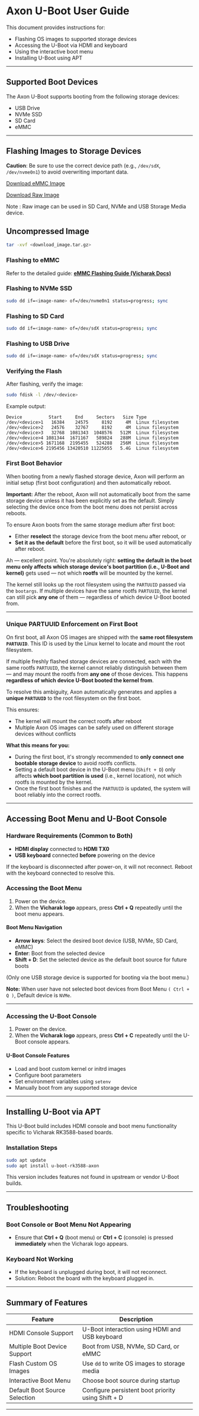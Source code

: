 # Axon U-Boot User Guide

This document provides instructions for:

* Flashing OS images to supported storage devices
* Accessing the U-Boot via HDMI and keyboard
* Using the interactive boot menu
* Installing U-Boot using APT

---

## Supported Boot Devices

The Axon U-Boot supports booting from the following storage devices:

* USB Drive
* NVMe SSD
* SD Card
* eMMC

---

## Flashing Images to Storage Devices

**Caution**: Be sure to use the correct device path (e.g., `/dev/sdX`, `/dev/nvme0n1`) to avoid overwriting important data.

[Download eMMC Image](https://drive.google.com/file/d/1BYcnlJjHHNbGBsgnQMTn5ydN8Gc7QB-e/view?usp=drive_link)

[Download Raw Image](https://drive.google.com/file/d/1Zz_FKpvpcDQBfyncV0C8VQCTakyDlAzD/view?usp=drive_link)

Note : Raw image can be used in SD Card, NVMe and USB Storage Media device.


Uncompressed Image
------------------

```bash
tar -xvf <download_image.tar.gz>
```

### Flashing to eMMC

Refer to the detailed guide:
**[eMMC Flashing Guide (Vicharak Docs)](https://docs.vicharak.in/vicharak_sbcs/axon/axon-linux/linux-usage-guide/)**

### Flashing to NVMe SSD

```bash
sudo dd if=<image-name> of=/dev/nvme0n1 status=progress; sync
```

### Flashing to SD Card

```bash
sudo dd if=<image-name> of=/dev/sdX status=progress; sync
```

### Flashing to USB Drive

```bash
sudo dd if=<image-name> of=/dev/sdX status=progress; sync
```

### Verifying the Flash

After flashing, verify the image:

```bash
sudo fdisk -l /dev/<device>
```

Example output:

```
Device          Start     End     Sectors   Size Type
/dev/<device>1   16384    24575     8192     4M  Linux filesystem
/dev/<device>2   24576    32767     8192     4M  Linux filesystem
/dev/<device>3   32768  1081343  1048576   512M  Linux filesystem
/dev/<device>4 1081344  1671167   589824   288M  Linux filesystem
/dev/<device>5 1671168  2195455   524288   256M  Linux filesystem
/dev/<device>6 2195456 13420510 11225055   5.4G  Linux filesystem
```

### First Boot Behavior

When booting from a newly flashed storage device, Axon will perform an initial setup (first boot configuration) and then automatically reboot.

**Important:** After the reboot, Axon will not automatically boot from the same storage device unless it has been explicitly set as the default. Simply selecting the device once from the boot menu does not persist across reboots.

To ensure Axon boots from the same storage medium after first boot:

* Either **reselect** the storage device from the boot menu after reboot, or
* **Set it as the default** before the first boot, so it will be used automatically after reboot.

Ah — excellent point. You're absolutely right: **setting the default in the boot menu only affects which storage device's boot partition (i.e., U-Boot and kernel)** gets used — not which **rootfs** will be mounted by the kernel.

The kernel still looks up the root filesystem using the `PARTUUID` passed via the `bootargs`. If multiple devices have the same rootfs `PARTUUID`, the kernel can still pick **any one** of them — regardless of which device U-Boot booted from.

---

### Unique PARTUUID Enforcement on First Boot

On first boot, all Axon OS images are shipped with the **same root filesystem `PARTUUID`**. This ID is used by the Linux kernel to locate and mount the root filesystem.

If multiple freshly flashed storage devices are connected, each with the same rootfs `PARTUUID`, the kernel cannot reliably distinguish between them — and may mount the rootfs from **any one** of those devices. This happens **regardless of which device U-Boot booted the kernel from**.

To resolve this ambiguity, Axon automatically generates and applies a **unique `PARTUUID`** to the root filesystem on the first boot.

This ensures:

* The kernel will mount the correct rootfs after reboot
* Multiple Axon OS images can be safely used on different storage devices without conflicts

**What this means for you:**

* During the first boot, it's strongly recommended to **only connect one bootable storage device** to avoid rootfs conflicts.
* Setting a default boot device in the U-Boot menu (`Shift + D`) only affects **which boot partition is used** (i.e., kernel location), not which rootfs is mounted by the kernel.
* Once the first boot finishes and the `PARTUUID` is updated, the system will boot reliably into the correct rootfs.

---

## Accessing Boot Menu and U-Boot Console

### Hardware Requirements (Common to Both)

* **HDMI display** connected to **HDMI TX0**
* **USB keyboard** connected **before** powering on the device

If the keyboard is disconnected after power-on, it will not reconnect. Reboot with the keyboard connected to resolve this.

### Accessing the Boot Menu

1. Power on the device.
2. When the **Vicharak logo** appears, press **Ctrl + Q** repeatedly until the boot menu appears.

#### Boot Menu Navigation

* **Arrow keys**: Select the desired boot device (USB, NVMe, SD Card, eMMC)
* **Enter**: Boot from the selected device
* **Shift + D**: Set the selected device as the default boot source for future boots

(Only one USB storage device is supported for booting via the boot menu.)

**Note:** When user have not selected boot devices from Boot Menu ``( Ctrl + Q )``, Default device is ``NVMe``.

---

### Accessing the U-Boot Console

1. Power on the device.
2. When the **Vicharak logo** appears, press **Ctrl + C** repeatedly until the U-Boot console appears.

#### U-Boot Console Features

* Load and boot custom kernel or initrd images
* Configure boot parameters
* Set environment variables using `setenv`
* Manually boot from any supported storage device

---

## Installing U-Boot via APT

This U-Boot build includes HDMI console and boot menu functionality specific to Vicharak RK3588-based boards.

### Installation Steps

```bash
sudo apt update
sudo apt install u-boot-rk3588-axon
```

This version includes features not found in upstream or vendor U-Boot builds.

---

## Troubleshooting

### Boot Console or Boot Menu Not Appearing

* Ensure that **Ctrl + Q** (boot menu) or **Ctrl + C** (console) is pressed **immediately** when the Vicharak logo appears.

### Keyboard Not Working

* If the keyboard is unplugged during boot, it will not reconnect.
* Solution: Reboot the board with the keyboard plugged in.

---

## Summary of Features

| Feature                       | Description                                        |
| ----------------------------- | -------------------------------------------------- |
| HDMI Console Support          | U-Boot interaction using HDMI and USB keyboard     |
| Multiple Boot Device Support  | Boot from USB, NVMe, SD Card, or eMMC              |
| Flash Custom OS Images        | Use `dd` to write OS images to storage media       |
| Interactive Boot Menu         | Choose boot source during startup                  |
| Default Boot Source Selection | Configure persistent boot priority using Shift + D |

---

